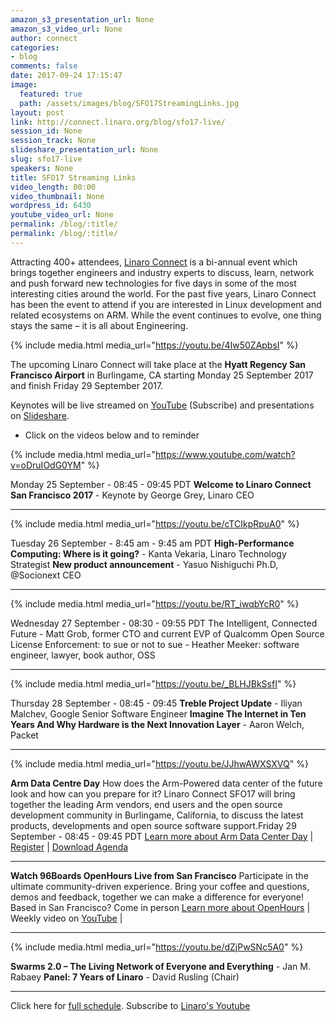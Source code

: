 ```yaml
---
amazon_s3_presentation_url: None
amazon_s3_video_url: None
author: connect
categories:
- blog
comments: false
date: 2017-09-24 17:15:47
image:
  featured: true
  path: /assets/images/blog/SFO17StreamingLinks.jpg
layout: post
link: http://connect.linaro.org/blog/sfo17-live/
session_id: None
session_track: None
slideshare_presentation_url: None
slug: sfo17-live
speakers: None
title: SFO17 Streaming Links
video_length: 00:00
video_thumbnail: None
wordpress_id: 6430
youtube_video_url: None
permalink: /blog/:title/
permalink: /blog/:title/
---
```


Attracting 400+ attendees, [Linaro Connect](/) is a bi-annual event which brings together engineers and industry experts to discuss, learn, network and push forward new technologies for five days in some of the most interesting cities around the world. For the past five years, Linaro Connect has been the event to attend if you are interested in Linux development and related ecosystems on ARM. While the event continues to evolve, one thing stays the same – it is all about Engineering.

{% include media.html media_url="https://youtu.be/4Iw50ZApbsI" %}

The upcoming Linaro Connect will take place at the **Hyatt Regency San Francisco Airport** in Burlingame, CA starting Monday 25 September 2017 and finish Friday 29 September 2017.

Keynotes will be live streamed on [YouTube](http://linaro.co/youtube) (Subscribe) and presentations on [Slideshare](https://www.slideshare.net/linaroorg/).
* Click on the videos below and to reminder


{% include media.html media_url="https://www.youtube.com/watch?v=oDruIOdG0YM" %}


Monday 25 September - 08:45 - 09:45 PDT
**Welcome to Linaro Connect San Francisco 2017** - Keynote by George Grey, Linaro CEO



* * *


{% include media.html media_url="https://youtu.be/cTCIkpRpuA0" %}


Tuesday 26 September - 8:45 am - 9:45 am PDT
**High-Performance Computing: Where is it going?** - Kanta Vekaria, Linaro Technology Strategist
**New product announcement** - Yasuo Nishiguchi Ph.D, @Socionext CEO



* * *


{% include media.html media_url="https://youtu.be/RT_iwqbYcR0" %}


Wednesday 27 September - 08:30 - 09:55 PDT
The Intelligent, Connected Future - Matt Grob, former CTO and current EVP of Qualcomm
Open Source License Enforcement: to sue or not to sue - Heather Meeker: software engineer, lawyer, book author, OSS



* * *



{% include media.html media_url="https://youtu.be/_BLHJBkSsfI" %}


Thursday 28 September - 08:45 - 09:45
**Treble Project Update** - Iliyan Malchev, Google Senior Software Engineer
**Imagine The Internet in Ten Years And Why Hardware is the Next Innovation Layer** - Aaron Welch, Packet



* * *





{% include media.html media_url="https://youtu.be/JJhwAWXSXVQ" %}


**Arm Data Centre Day**
How does the Arm-Powered data center of the future look and how can you prepare for it? Linaro Connect SFO17 will bring together the leading Arm vendors, end users and the open source development community in Burlingame, California, to discuss the latest products, developments and open source software support.Friday 29 September - 08:45 - 09:45 PDT
[Learn more about Arm Data Center Day](/about/) | [Register](http://link.linaro.org/sfo17armdatacenterday) | [Download Agenda](https://connect.linaro.org/agendas/)



* * *

**Watch 96Boards OpenHours Live from San Francisco**
Participate in the ultimate community-driven experience. Bring your coffee and questions, demos and feedback, together we can make a difference for everyone! Based in San Francisco? Come in person
[Learn more about OpenHours](https://www.96boards.org/openhours/) | Weekly video on [YouTube](http://linaro.co/96byt) |



* * *


{% include media.html media_url="https://youtu.be/dZjPwSNc5A0" %}


**Swarms 2.0 – The Living Network of Everyone and Everything** - Jan M. Rabaey
**Panel: 7 Years of Linaro** - David Rusling (Chair)



* * *


Click here for [full schedule](https://eu.eventscloud.com/ehome/200171724). Subscribe to [Linaro's Youtube](http://linaro.co/youtube)